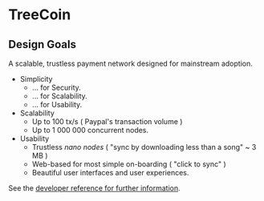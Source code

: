 # TreeCoin


## Design Goals
A scalable, trustless payment network designed for mainstream adoption.
- Simplicity
  - ... for Security.
  - ... for Scalability.
  - ... for Usability.
- Scalability
  - Up to 100 tx/s ( Paypal's transaction volume )
  - Up to 1 000 000 concurrent nodes.
- Usability
  - Trustless _nano nodes_ ( "sync by downloading less than a song" ~ 3 MB )
  - Web-based for most simple on-boarding ( "click to sync" )
  - Beautiful user interfaces and user experiences.

See the [developer reference for further information](docs/).